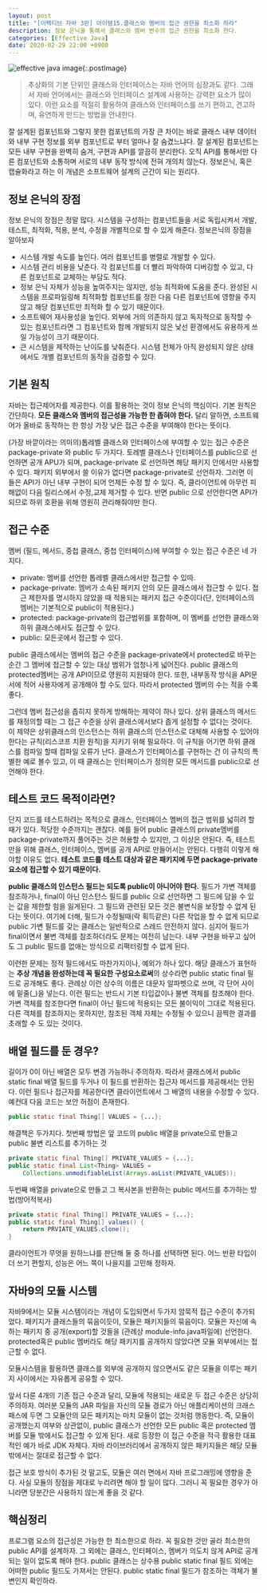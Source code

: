 ```yaml
---
layout: post
title: "[이펙티브 자바 3판] 아이템15.클래스와 멤버의 접근 권한을 최소화 하라"
description: 정보 은닉을 통해서 클래스와 멤버 변수의 접근 권한을 최소화 한다.
categories: [Effective Java]
date: 2020-02-29 22:00 +0900
---
```

![effective java image](https://user-images.githubusercontent.com/28615416/75598228-81ca1c00-5add-11ea-9319-e949af4e07cd.png){:.postImage}

> 추상화의 기본 단위인 클래스와 인터페이스는 자바 언어의 심장과도 같다. 그래서 자바 언어에서는 클래스와 인터페이스 설계에 사용하는 강력한 요소가 많이 있다. 이런 요소를 적절히 활용하여 클래스와 인터페이스를 쓰기 편하고, 견고하며, 유연하게 만드는 방법을 안내한다. 

잘 설계된 컴포넌트와 그렇지 못한 컴포넌트의 가장 큰 차이는 바로 클래스 내부 데이터와 내부 구현 정보를 외부 컴포넌트로 부터 얼마나 잘 숨겼느냐다. 잘 설계된 컴포넌트는 모든 내부 구현을 완벽히 숨겨, 구현과 API를 깔끔히 분리한다.
오직 API를 통해서만 다른 컴포넌트와 소통하며 서로의 내부 동작 방식에 전혀 개의치 않는다. 정보은닉, 혹은 캡슐화라고 하는 이 개념은 소프트웨어 설계의 근간이 되는 원리다. 

## 정보 은닉의 장점
정보 은닉의 장점은 정말 많다. 시스템을 구성하는 컴포넌트들을 서로 독립시켜서 개발, 테스트, 최적화, 적용, 분석, 수정을 개별적으로 할 수 있게 해준다. 정보은닉의 장점을 알아보자
- 시스템 개발 속도를 높인다. 여러 컴포넌트를 병렬로 개발할 수 있다.
- 시스템 관리 비용을 낮춘다. 각 컴포넌트를 더 빨리 파악하여 디버깅할 수 있고, 다른 컴포넌트로 교체하는 부담도 적다.
- 정보 은닉 자체가 성능을 높여주지는 않지만, 성능 최적화에 도움을 준다. 완성된 시스템을 프로파일링해 최적화할 컴포넌트를 정한 다음 다른 컴포넌트에 영향을 주지 않고 해당 컴포넌트만 최적화 할 수 있기 때문이다.
- 소프트웨어 재사용성을 높인다. 외부에 거의 의존하지 않고 독자적으로 동작할 수 있는 컴포넌트라면 그 컴포넌트와 함께 개발되지 않은 낯선 환경에서도 유용하게 쓰일 가능성이 크기 때문이다.
- 큰 시스템을 제작하는 난이도를 낮춰준다. 시스템 전체가 아직 완성되지 않은 상태에서도 개별 컴포넌트의 동작을 검증할 수 있다.

## 기본 원칙
자바는 접근제어자를 제공한다. 이를 활용하는 것이 정보 은닉의 핵심이다.
기본 원칙은 간단하다. **모든 클래스와 멤버의 접근성을 가능한 한 좁혀야 한다.** 달리 말하면, 소프트웨어가 올바로 동작하는 한 항상 가장 낮은 접근 수준을 부여해야 한다는 뜻이다.

(가장 바깥이라는 의미의)톱레벨 클래스와 인터페이스에 부여할 수 있는 접근 수준은 package-private 와 public 두 가지다. 토레벨 클래스나 인터페이스를 public으로 선언하면 공개 APU가 되며, package-private 로 선언하면 해당 패키지 안에서만 사용할 수 있다. 패키지 외부에서 쓸 이유가 없다면 package-private로 선언하자. 그러면 이들은 API가 아닌 내부 구현이 되어 언제든 수정 할 수 있다. 즉, 클라이언트에 아무런 피해없이 다음 릴리스에서 수정,교체 제거할 수 있다. 반면 public 으로 선언한다면 API가 되므로 하위 호환을 위해 영원히 관리해줘야만 한다.

## 접근 수준
멤버 (필드, 메서드, 중첩 클래스, 중첩 인터페이스)에 부여할 수 있는 접근 수준은 네 가지다.
- private: 멤버를 선언한 톱레벨 클래스에서만 접근할 수 있따.
- package-private: 멤버가 소속된 패키지 안의 모든 클래스에서 접근할 수 있다. 접근 제한자를 명시하지 않았을 때 적용되는 패키지 접근 수준이다(단, 인터페이스의 멤버는 기본적으로 public이 적용된다.)
- protected: package-private의 접근범위를 포함하며, 이 멤버를 선언한 클래스와 하위 클래스에서도 접근할 수 있다. 
- public: 모든곳에서 접근할 수 있다.

public 클래스에서는 멤버의 접근 수준을 package-private에서 protected로 바꾸는 순간 그 멤버에 접근할 수 있는 대상 범위가 엄청나게 넓어진다. public 클래스의 protected멤버는 공개 API이므로 영원히 지원돼야 한다. 또한, 내부동작 방식을 API문서에 적어 사용자에게 공개해야 할 수도 있다. 따라서 protected 멤버의 수는 적을 수록 좋다.

그런데 멤버 접근성을 좁히지 못하게 방해하는 제약이 하나 있다. 상위 클래스의 메서드를 재정의할 때는 그 접근 수준을 상위 클래스에서보다 좁게 설정할 수 없다는 것이다. 이 제약은 상위클래스의 인스턴스는 하위 클래스의 인스턴스로 대체해 사용할 수 있어야 한다는 규칙(리스코프 치환 원칙)을 지키기 위해 필요하다. 이 규칙을 어기면 하위 클래스를 컴파일 할때 컴파일 오류가 난다. 클래스가 인터페이스를 구현하는 건 이 규칙의 특별한 예로 볼수 있고, 이 때 클래스는 인터페이스가 정의한 모든 메서드를 public으로 선언해야 한다.

## 테스트 코드 목적이라면?
단지 코드를 테스트하려는 목적으로 클래스, 인터페이스 멤버의 접근 범위를 넓히려 할 때가 있다. 적당한 수준까지는 괜찮다. 예를 들어 public 클래스의 private멤버를 package-private까지 풀어주는 것은 허용할 수 있지만, 그 이상은 안된다. 즉, 테스트만을 위해 클래스, 인터페이스, 멤버를 공개 API로 만들어서는 안된다. 다행히 이렇게 해야할 이유도 없다. **테스트 코드를 테스트 대상과 같은 패키지에 두면 package-private 요소에 접근할 수 있기 때문이다.**

**public 클래스의 인스턴스 필드는 되도록 public이 아니어야 한다.**
필드가 가변 객체를 참조하거나, final이 아닌 인스턴스 필드를 public 으로 선언하면 그 필드에 담을 수 있는 값을 제한할 힘을 잃게된다. 그 필드와 관련된 모든 것은 불변식을 보장할 수 없게 된다는 뜻이다. 여기에 더해, 필드가 수정될때(락 획득같은) 다른 작업을 할 수 없게 되므로 public 가변 필드를 갖는 클래스는 일반적으로 스레드 안전하지 않다. 심지어 필드가 final이면서 불변 객체를 참조하더라도 문제는 여전히 남는다. 내부 구현을 바꾸고 싶어도 그 public 필드를 없애는 방식으로 리팩터링할 수 없게 된다. 


이런한 문제는 정적 필드에서도 마찬가지이나, 예외가 하나 있다. 해당 클래스가 표현하는 **추상 개념을 완성하는데 꼭 필요한 구성요소로써**의 상수라면 public static final 필드로 공개해도 좋다. 관례상 이런 상수의 이름은 대문자 알파벳으로 쓰며, 각 단어 사이에 밑줄(_)을 넣는다. 이런 필드는 반드시 기본 타입값이나 불변 객체를 참조해야 한다. 가변 객체를 참조한다면 final이 아닌 필드에 적용되는 모든 불이익이 그대로 적용된다. 다른 객체를 참조하지는 못하지만, 참조된 객체 자체는 수정될 수 있으니 끔찍한 결과를 초래할 수 도 있는 것이다.

## 배열 필드를 둔 경우? 
길이가 0이 아닌 배열은 모두 변경 가능하니 주의하자. 따라서 클래스에서 public static final 배열 필드를 두거나 이 필드를 반환하는 접근자 메서드를 제공해서는 안된다. 이런 필드나 접근자를 제공한다면 클라이언트에서 그 배열의 내용을 수정할 수 있다. 예컨대 다음 코드는 보안 허점이 존재한다.
```java
public static final Thing[] VALUES = {...};
```
해결책은 두가지다. 첫번째 방법은 앞 코드의 public 배열을 private으로 만들고 public 불변 리스트를 추가하는 것 
```java
private static final Thing[] PRIVATE_VALUES = {...};
public static final List<Thing> VALUES = 
    Collections.unmodifiableList(Arrays.asList(PRIVATE_VALUES));
```
두번째 배열을 private으로 만들고 그 복사본을 반환하는 public 메서드를 추가하는 방법(방어적복사)
```java
private static final Thing[] PRIVATE_VALUES = {...};
public static final Thing[] values() {
    return PRVIATE_VALUES.clone();
}
```

클라이언트가 무엇을 원하느냐를 판단해 둘 중 하나를 선택하면 된다. 어느 반환 타입이 더 쓰기 편할지, 성능은 어느 쪽이 나을지를 고민해 정하자.

## 자바9의 모듈 시스템
자바9에서는 모듈 시스템이라는 개념이 도입되면서 두가지 암묵적 접근 수준이 추가되었다. 패키지가 클래스들의 묶음이듯이, 모듈은 패키지들의 묶음이다. 모듈은 자신에 속하는 패키지 중 공개(export)할 것들을 (관례상 module-info.java파일에) 선언한다. protected혹은 public 멤버라도 해당 패키지를 공개하지 않았다면 모듈 외부에서는 접근할 수 없다. 

모듈시스템을 활용하면 클래스를 외부에 공개하지 않으면서도 같은 모듈을 이루는 패키지 사이에서는 자유롭게 공유할 수 있다. 

앞서 다룬 4개의 기존 접근 수준과 달리, 모듈에 적용되는 새로운 두 접근 수준은 상당히 주의하자.
여러분 모듈의 JAR 파일을 자신의 모듈 경로가 아닌 애플리케이션의 크래스패스에 두면 그 모듈안의 모든 패키지는 마치 모듈이 없는 것처럼 행동한다. 즉, 모듈이 공개했는지 여부와 상관없이, public 클래스가 선언한 모든 public 혹은 protected 멤버를 모듈 밖에서도 접근할 수 있게 된다. 새로 등장한 이 접근 수준을 적극 활용한 대표적인 예가 바로 JDK 자체다. 자바 라이브러리에서 공개하지 않은 패키지들은 해당 모듈 밖에서는 절대로 접근할 수 없다.

접근 보호 방식이 추가된 것 말고도, 모듈은 여러 면에서 자바 프로그래밍에 영향을 준다. 사실 모듈의 장점을 제대로 누리려면 해야 할 일이 많다. 그러니 꼭 필요한 경우가 아니라면 당분간은 사용하지 않는게 좋을 것 같다. 

## 핵심정리
프로그램 요소의 접근성은 가능한 한 최소한으로 하라. 꼭 필요한 것만 골라 최소한의 public API를 설계하자. 그 외에는 클래스, 인터페이스, 멤버가 의도치 않게 API로 공개 되는 일이 없도록 해야 한다. public 클래스는 상수용 public static final 필드 외에는 어떠한 public 필드도 가져서는 안된다. public static final 필드가 참조하는 객체가 불변인지 확인하라.